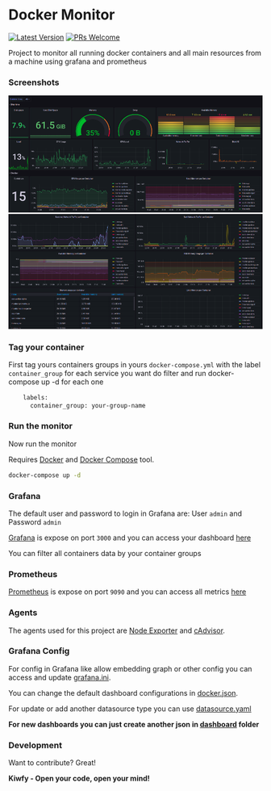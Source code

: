 # Docker Monitor

[![Latest Version](https://img.shields.io/github/v/release/kiwfy/docker-monitor.svg?style=flat-square)](https://github.com/kiwfy/docker-monitor/releases)
[![PRs Welcome](https://img.shields.io/badge/PRs-welcome-brightgreen.svg?style=flat-square)](http://makeapullrequest.com)

Project to monitor all running docker containers and all main resources from a machine using grafana and prometheus

### Screenshots

![Dahsboard 1](https://github.com/kiwfy/docker-monitor/blob/master/screenshots/screenshot1.png?raw=true)
![Dahsboard 2](https://github.com/kiwfy/docker-monitor/blob/master/screenshots/screenshot2.png?raw=true)

### Tag your container

First tag yours containers groups in yours `docker-compose.yml` with the label `container_group` for each service you want do filter and run docker-compose up -d for each one
```
    labels:
      container_group: your-group-name
```
### Run the monitor

Now run the monitor

Requires [Docker](https://www.docker.com/get-started) and [Docker Compose](https://docs.docker.com/compose/install/) tool.

```sh
docker-compose up -d
```

### Grafana

The default user and password to login in Grafana are: User `admin` and Password `admin`

[Grafana](https://grafana.com/) is expose on port `3000` and you can access your dashboard [here](http://localhost:3000/d/01FKGR5CQNYH86QB7P8JVPMC84/monitor?orgId=1&refresh=10s&from=now-5m&to=now)


You can filter all containers data by your container groups

### Prometheus

[Prometheus](https://prometheus.io/) is expose on port `9090` and you can access all metrics [here](http://localhost:9090/)

### Agents

The agents used for this project are [Node Exporter](https://github.com/prometheus/node_exporter) and [cAdvisor](https://github.com/google/cadvisor). 

### Grafana Config

For config in Grafana like allow embedding graph or other config you can access and update [grafana.ini](https://github.com/kiwfy/docker-monitor/blob/master/grafana/grafana.ini).

You can change the default dashboard configurations in [docker.json](https://github.com/kiwfy/docker-monitor/blob/master/grafana/dashboards/docker.json).

For update or add another datasource type you can use [datasource.yaml](https://github.com/kiwfy/docker-monitor/blob/master/grafana/provisioning/datasources/datasource.yaml)

**For new dashboards you can just create another json in [dashboard](https://github.com/kiwfy/docker-monitor/tree/master/grafana/dashboards) folder**

### Development

Want to contribute? Great!

**Kiwfy - Open your code, open your mind!**